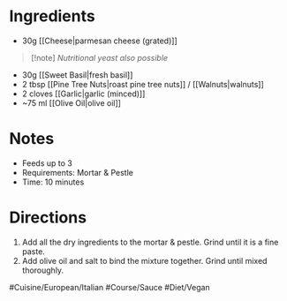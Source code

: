 # Ingredients
- 30g [[Cheese|parmesan cheese (grated)]]
> [!note] *Nutritional yeast also possible*
- 30g [[Sweet Basil|fresh basil]]
- 2 tbsp [[Pine Tree Nuts|roast pine tree nuts]] / [[Walnuts|walnuts]]
- 2 cloves [[Garlic|garlic (minced)]]
- ~75 ml [[Olive Oil|olive oil]]

# Notes
- Feeds up to 3
- Requirements: Mortar & Pestle
- Time: 10 minutes

# Directions
1. Add all the dry ingredients to the mortar & pestle. Grind until it is a fine paste.
2. Add olive oil and salt to bind the mixture together. Grind until mixed thoroughly.

#Cuisine/European/Italian #Course/Sauce  #Diet/Vegan  